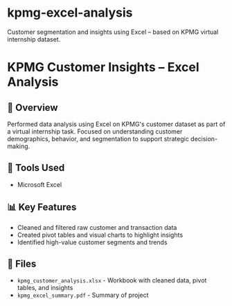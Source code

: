 # kpmg-excel-analysis
Customer segmentation and insights using Excel – based on KPMG virtual internship dataset.

# KPMG Customer Insights – Excel Analysis

## 📌 Overview
Performed data analysis using Excel on KPMG's customer dataset as part of a virtual internship task. Focused on understanding customer demographics, behavior, and segmentation to support strategic decision-making.

## 🧰 Tools Used
- Microsoft Excel

## 📊 Key Features
- Cleaned and filtered raw customer and transaction data
- Created pivot tables and visual charts to highlight insights
- Identified high-value customer segments and trends

## 📁 Files
- `kpmg_customer_analysis.xlsx` - Workbook with cleaned data, pivot tables, and insights
-  `kpmg_excel_summary.pdf`     - Summary of project
  
